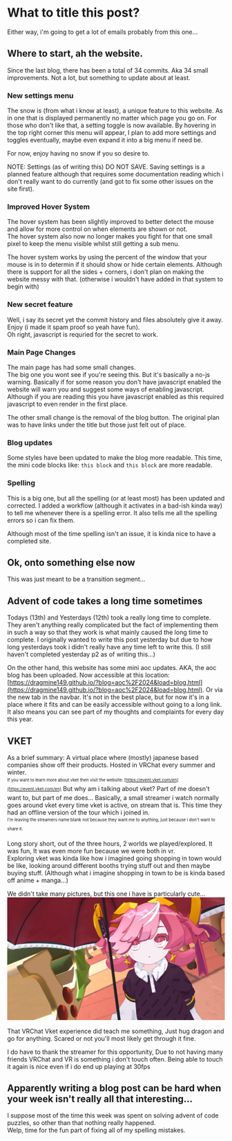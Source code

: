 # What to title this post?
Either way, i'm going to get a lot of emails probably from this one...

## Where to start, ah the website.
Since the last blog, there has been a total of 34 commits. Aka 34 small improvements. Not a lot, but something to update about at least.

### New settings menu
The snow is (from what i know at least), a unique feature to this website. As in one that is displayed permanently no matter which page you go on.
For those who don't like that, a setting toggle is now available. By hovering in the top right corner this menu will appear, I plan to add more settings and toggles eventually, maybe even expand it into a big menu if need be.

For now, enjoy having no snow if you so desire to.

NOTE: Settings (as of writing this) DO NOT SAVE. Saving settings is a planned feature although that requires some documentation reading which i don't really want to do currently (and got to fix some other issues on the site first).

### Improved Hover System
The hover system has been slightly improved to better detect the mouse and allow for more control on when elements are shown or not. <br>
The hover system also now no longer makes you fight for that one small pixel to keep the menu visible whilst still getting a sub menu.

The hover system works by using the percent of the window that your mouse is in to determin if it should show or hide certain elements. Although there is support for all the sides + corners, i don't plan on making the website messy with that.
(otherwise i wouldn't have added in that system to begin with)

### New secret feature
Well, i say its secret yet the commit history and files absolutely give it away. Enjoy (i made it spam proof so yeah have fun). <br>
Oh right, javascript is requried for the secret to work.

### Main Page Changes
The main page has had some small changes. <br>
The big one you wont see if you're seeing this. But it's basically a no-js warning. Basically if for some reason you don't have javascript enabled the website will warn you and suggest some ways of enabling javascript.
Although if you are reading this you have javascript enabled as this required javascript to even render in the first place.

The other small change is the removal of the blog button. The original plan was to have links under the title but those just felt out of place.

### Blog updates
Some styles have been updated to make the blog more readable. This time, the mini code blocks like: `this block` and `this block` are more readable.

### Spelling
This is a big one, but all the spelling (or at least most) has been updated and corrected. I added a workflow (although it activates in a bad-ish kinda way) to tell me whenever there is a spelling error.
It also tells me all the spelling errors so i can fix them.

Although most of the time spelling isn't an issue, it is kinda nice to have a completed site.

## Ok, onto something else now
This was just meant to be a transition segment...

## Advent of code takes a long time sometimes
Todays (13th) and Yesterdays (12th) took a really long time to complete. They aren't anything really complicated but the fact of implementing them in such a way so that they work is what mainly caused the long time to complete.
I originally wanted to write this post yesterday but due to how long yesterdays took i didn't really have any time left to write this. (I still haven't completed yesterday p2 as of writing this...)

On the other hand, this website has some mini aoc updates. AKA, the aoc blog has been uploaded. Now accessible at this location: [https://dragmine149.github.io/?blog=aoc%2F2024&load=blog.html](https://dragmine149.github.io/?blog=aoc%2F2024&load=blog.html).
Or via the new tab in the navbar. It's not in the best place, but for now it's in a place where it fits and can be easily accessible without going to a long link. It also means you can see part of my thoughts and complaints for every day this year.

## VKET
As a brief summary: A virtual place where (mostly) japanese based companies show off their products. Hosted in VRChat every summer and winter. <br>
<sub><sup>If you want to learn more about vket then visit the website: [https://event.vket.com/en](https://event.vket.com/en)</sup></sub>
But why am i talking about vket? Part of me doesn't want to, but part of me does...
Basically, a small streamer i watch normally goes around vket every time vket is active, on stream that is. This time they had an offline version of the tour which i joined in. <br>
<sub><sup>I'm leaving the streamers name blank not because they want me to anything, just because i don't want to share it.</sup></sub>

Long story short, out of the three hours, 2 worlds we played/explored. It was fun, It was even more fun because we were both in vr. <br>
Exploring vket was kinda like how i imagined going shopping in town would be like, looking around different booths trying stuff out and then maybe buying stuff. (Although what i imagine shopping in town to be is kinda based off anime + manga...)

We didn't take many pictures, but this one i have is particularly cute...
![A semi-bad screenshot of me holding an umbrella](Blog/Assets/2024-12-13/VRChat_2024-12-11_22-38-32.554_1920x1080.png)

That VRChat Vket experience did teach me something, Just hug dragon and go for anything. Scared or not you'll most likely get through it fine.

I do have to thank the streamer for this opportunity, Due to not having many friends VRChat and VR is something i don't touch often. Being able to touch it again is nice even if i do end up playing at 30fps

## Apparently writing a blog post can be hard when your week isn't really all that interesting...
I suppose most of the time this week was spent on solving advent of code puzzles, so other than that nothing really happened. <br>
Welp, time for the fun part of fixing all of my spelling mistakes.
